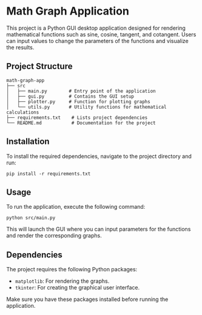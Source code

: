 # Math Graph Application

This project is a Python GUI desktop application designed for rendering mathematical functions such as sine, cosine, tangent, and cotangent. Users can input values to change the parameters of the functions and visualize the results.

## Project Structure

```
math-graph-app
├── src
│   ├── main.py        # Entry point of the application
│   ├── gui.py         # Contains the GUI setup
│   ├── plotter.py     # Function for plotting graphs
│   └── utils.py       # Utility functions for mathematical calculations
├── requirements.txt    # Lists project dependencies
└── README.md           # Documentation for the project
```

## Installation

To install the required dependencies, navigate to the project directory and run:

```
pip install -r requirements.txt
```

## Usage

To run the application, execute the following command:

```
python src/main.py
```

This will launch the GUI where you can input parameters for the functions and render the corresponding graphs.

## Dependencies

The project requires the following Python packages:

- `matplotlib`: For rendering the graphs.
- `tkinter`: For creating the graphical user interface.

Make sure you have these packages installed before running the application.